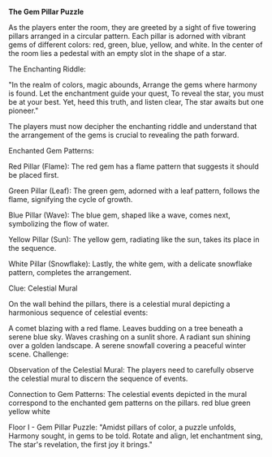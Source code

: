**The Gem Pillar Puzzle**

As the players enter the room, they are greeted by a sight of five towering pillars arranged in a circular pattern. Each pillar is adorned with vibrant gems of different colors: red, green, blue, yellow, and white. In the center of the room lies a pedestal with an empty slot in the shape of a star.

The Enchanting Riddle:

"In the realm of colors, magic abounds,
Arrange the gems where harmony is found.
Let the enchantment guide your quest,
To reveal the star, you must be at your best.
Yet, heed this truth, and listen clear,
The star awaits but one pioneer."

The players must now decipher the enchanting riddle and understand that the arrangement of the gems is crucial to revealing the path forward.

Enchanted Gem Patterns:

Red Pillar (Flame): The red gem has a flame pattern that suggests it should be placed first.

Green Pillar (Leaf): The green gem, adorned with a leaf pattern, follows the flame, signifying the cycle of growth.

Blue Pillar (Wave): The blue gem, shaped like a wave, comes next, symbolizing the flow of water.

Yellow Pillar (Sun): The yellow gem, radiating like the sun, takes its place in the sequence.

White Pillar (Snowflake): Lastly, the white gem, with a delicate snowflake pattern, completes the arrangement.

Clue: Celestial Mural

On the wall behind the pillars, there is a celestial mural depicting a harmonious sequence of celestial events:

A comet blazing with a red flame.
Leaves budding on a tree beneath a serene blue sky.
Waves crashing on a sunlit shore.
A radiant sun shining over a golden landscape.
A serene snowfall covering a peaceful winter scene.
Challenge:

Observation of the Celestial Mural: The players need to carefully observe the celestial mural to discern the sequence of events.

Connection to Gem Patterns: The celestial events depicted in the mural correspond to the enchanted gem patterns on the pillars.
red blue green yellow white

Floor I - Gem Pillar Puzzle:
"Amidst pillars of color, a puzzle unfolds,
Harmony sought, in gems to be told.
Rotate and align, let enchantment sing,
The star's revelation, the first joy it brings."
